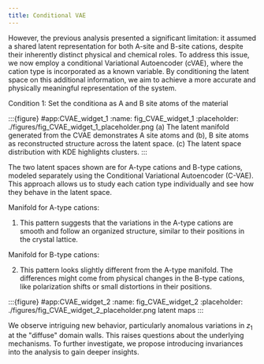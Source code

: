 ```yaml
---
title: Conditional VAE
---
```




However, the previous analysis presented a significant limitation: it assumed a shared latent representation for both A-site and B-site cations, despite their inherently distinct physical and chemical roles. To address this issue, we now employ a conditional Variational Autoencoder (cVAE), where the cation type is incorporated as a known variable. By conditioning the latent space on this additional information, we aim to achieve a more accurate and physically meaningful representation of the system. 

Condition 1: Set the conditiona as A and B site atoms of the material

:::{figure} #app:CVAE_widget_1
:name: fig_CVAE_widget_1
:placeholder: ./figures/fig_CVAE_widget_1_placeholder.png
(a) The latent manifold generated from the CVAE demonstrates A site atoms and (b), B site atoms as reconstructed structure across the latent space. (c) The latent space distribution with KDE highlights clusters.
:::

The two latent spaces shown are for A-type cations and B-type cations, modeled separately using the Conditional Variational Autoencoder (C-VAE). This approach allows us to study each cation type individually and see how they behave in the latent space.

Manifold for A-type cations:

1. This pattern suggests that the variations in the A-type cations are smooth and follow an organized structure, similar to their positions in the crystal lattice.

Manifold for B-type cations:

2. This pattern looks slightly different from the A-type manifold.
The differences might come from physical changes in the B-type cations, like polarization shifts or small distortions in their positions.


:::{figure} #app:CVAE_widget_2
:name: fig_CVAE_widget_2
:placeholder: ./figures/fig_CVAE_widget_2_placeholder.png
latent maps
:::

We observe intriguing new behavior, particularly anomalous variations in $z_1$ at the "diffuse" domain walls. This raises questions about the underlying mechanisms. To further investigate, we propose introducing invariances into the analysis to gain deeper insights.
